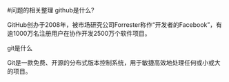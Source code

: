 #问题的相关整理
github是什么?

GitHub创办于2008年，被市场研究公司Forrester称作“开发者的Facebook”，有逾1000万名注册用户在协作开发2500万个软件项目。

git是什么

Git是一款免费、开源的分布式版本控制系统，用于敏捷高效地处理任何或小或大的项目。

